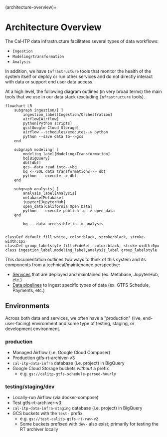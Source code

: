 (architecture-overview)=
# Architecture Overview

The Cal-ITP data infrastructure facilitates several types of data workflows:

* `Ingestion`
* `Modeling/transformation`
* `Analysis`

In addition, we have `Infrastructure` tools that monitor the health of the system itself or deploy or run other services and do not directly interact with data or support end user data access.

At a high level, the following diagram outlines (in very broad terms) the main tools that we use in our data stack (excluding `Infrastructure` tools).

```{mermaid}
flowchart LR
    subgraph ingestion/[ ]
        ingestion_label[Ingestion/Orchestration]
        airflow[Airflow]
        python[Python scripts]
        gcs[Google Cloud Storage]
        airflow --schedules/executes--> python
        python --save data to-->gcs
    end

    subgraph modeling[ ]
        modeling_label[Modeling/Transformation]
        bq[BigQuery]
        dbt[dbt]
        gcs--data read into-->bq
        bq <--SQL data transformations--> dbt
        python -- execute--> dbt
    end

    subgraph analysis[ ]
        analysis_label[Analysis]
        metabase[Metabase]
        jupyter[JupyterHub]
        open_data[California Open Data]
        python -- execute publish to--> open_data
    end

        bq -- data accessible in--> analysis


classDef default fill:white, color:black, stroke:black, stroke-width:1px
classDef group_labelstyle fill:#cde6ef, color:black, stroke-width:0px
class ingestion_label,modeling_label,analysis_label group_labelstyle
```

This documentation outlines two ways to think of this system and its components from a technical/maintenance perspective:
* [Services](services) that are deployed and maintained (ex. Metabase, JupyterHub, etc.)
* [Data pipelines](data) to ingest specific types of data (ex. GTFS Schedule, Payments, etc.)

## Environments

Across both data and services, we often have a "production" (live, end-user-facing) environment and some type of testing, staging, or development environment.

### production
* Managed Airflow (i.e. Google Cloud Composer)
* Production gtfs-rt-archiver-v3
* `cal-itp-data-infra` database (i.e. project) in BigQuery
* Google Cloud Storage buckets _without_ a prefix
    * e.g. `gs://calitp-gtfs-schedule-parsed-hourly`


### testing/staging/dev
* Locally-run Airflow (via docker-compose)
* Test gtfs-rt-archiver-v3
* `cal-itp-data-infra-staging` database (i.e. project) in BigQuery
* GCS buckets with the `test-` prefix
    * e.g. `gs://test-calitp-gtfs-rt-raw-v2`
    * Some buckets prefixed with `dev-` also exist; primarily for testing the RT archiver locally
